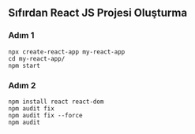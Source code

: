 ## Sıfırdan React JS Projesi Oluşturma 

### Adım 1
```
npx create-react-app my-react-app
cd my-react-app/
npm start 
```

### Adım 2
```
npm install react react-dom
npm audit fix
npm audit fix --force
npm audit
```

